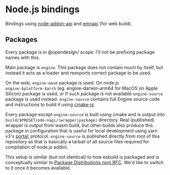 # Node.js bindings

Bindings using [node-addon-api](https://github.com/nodejs/node-addon-api) and
[emnapi](https://github.com/toyobayashi/emnapi) (for web build).

## Packages

Every package is in @opendesign/ scope. I'll not be prefixing package names with
this.

Main package is `engine`. This package does not contain much by itself, but instead
it acts as a loader and reexports correct package to be used.

On the web, `engine-wasm` package is used. On node.js `engine-$platform-$arch`
(eg. engine-darwin-arm64 for MacOS on Apple Silicon) package is used, or if such
package is not available `engine-source` package is used instead. `engine-source`
contains full Engine source code and instructions to build it using
[cmake-js](https://github.com/cmake-js/cmake-js).

Every package except `engine-source` is built using cmake and is output into
`build/$PRESET/ode-napi/(wrapper|package)` directory. Real (published) wrapper
is output from wasm build, but other builds also produce this package in configuration
that is useful for local development using yarn v3's [portal:](https://yarnpkg.com/advanced/lexicon/#portal)
protocol. `engine-source` is published directly from root of this repository as
that is basically a tarball of all source files required for compilation of node.js
addon.

This setup is similar (but not identical) to how esbuild is packaged and is 
conceptually similar to [Package Distributions npm RFC](https://github.com/npm/rfcs/pull/519).
We'd like to switch to it once it becomes available.
